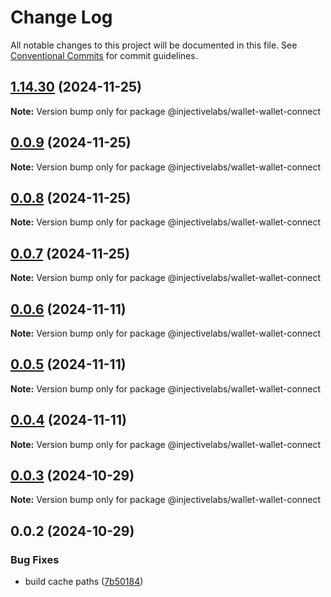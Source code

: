 # Change Log

All notable changes to this project will be documented in this file.
See [Conventional Commits](https://conventionalcommits.org) for commit guidelines.

## [1.14.30](https://github.com/InjectiveLabs/injective-ts/compare/@injectivelabs/wallet-wallet-connect@0.0.9...@injectivelabs/wallet-wallet-connect@1.14.30) (2024-11-25)

**Note:** Version bump only for package @injectivelabs/wallet-wallet-connect





## [0.0.9](https://github.com/InjectiveLabs/injective-ts/compare/@injectivelabs/wallet-wallet-connect@0.0.8...@injectivelabs/wallet-wallet-connect@0.0.9) (2024-11-25)

**Note:** Version bump only for package @injectivelabs/wallet-wallet-connect





## [0.0.8](https://github.com/InjectiveLabs/injective-ts/compare/@injectivelabs/wallet-wallet-connect@0.0.7...@injectivelabs/wallet-wallet-connect@0.0.8) (2024-11-25)

**Note:** Version bump only for package @injectivelabs/wallet-wallet-connect





## [0.0.7](https://github.com/InjectiveLabs/injective-ts/compare/@injectivelabs/wallet-wallet-connect@0.0.7-beta.4...@injectivelabs/wallet-wallet-connect@0.0.7) (2024-11-25)

**Note:** Version bump only for package @injectivelabs/wallet-wallet-connect





## [0.0.6](https://github.com/InjectiveLabs/injective-ts/compare/@injectivelabs/wallet-wallet-connect@0.0.5...@injectivelabs/wallet-wallet-connect@0.0.6) (2024-11-11)

**Note:** Version bump only for package @injectivelabs/wallet-wallet-connect





## [0.0.5](https://github.com/InjectiveLabs/injective-ts/compare/@injectivelabs/wallet-wallet-connect@0.0.4...@injectivelabs/wallet-wallet-connect@0.0.5) (2024-11-11)

**Note:** Version bump only for package @injectivelabs/wallet-wallet-connect





## [0.0.4](https://github.com/InjectiveLabs/injective-ts/compare/@injectivelabs/wallet-wallet-connect@0.0.4-beta.7...@injectivelabs/wallet-wallet-connect@0.0.4) (2024-11-11)

**Note:** Version bump only for package @injectivelabs/wallet-wallet-connect





## [0.0.3](https://github.com/InjectiveLabs/injective-ts/compare/@injectivelabs/wallet-wallet-connect@0.0.3-beta.0...@injectivelabs/wallet-wallet-connect@0.0.3) (2024-10-29)

**Note:** Version bump only for package @injectivelabs/wallet-wallet-connect





## 0.0.2 (2024-10-29)


### Bug Fixes

* build cache paths ([7b50184](https://github.com/InjectiveLabs/injective-ts/commit/7b5018431d970bfb00d022878fbf7994e4878e72))
